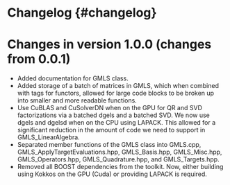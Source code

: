 Changelog {#changelog}
=============
Changes in version 1.0.0 (changes from 0.0.1)
================================
- Added documentation for GMLS class.
- Added storage of a batch of matrices in GMLS, which when combined with tags
  for functors, allowed for large code blocks to be broken up into smaller and 
  more readable functions.
- Use CuBLAS and CuSolverDN when on the GPU for QR and SVD factorizations via 
  a batched dgels and a batched SVD. We now use dgels and dgelsd when on the 
  CPU using LAPACK. This allowed for a significant reduction in the amount of
  code we need to support in GMLS_LinearAlgebra.
- Separated member functions of the GMLS class into GMLS.cpp, 
  GMLS_ApplyTargetEvaluations.hpp, GMLS_Basis.hpp, GMLS_Misc.hpp, 
  GMLS_Operators.hpp, GMLS_Quadrature.hpp, and GMLS_Targets.hpp.
- Removed all BOOST dependencies from the toolkit. Now, either building using 
  Kokkos on the GPU (Cuda) or providing LAPACK is required.
